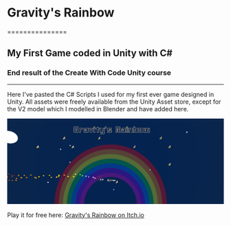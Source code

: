 # Gravity's Rainbow
===============
## My First Game coded in Unity with C#
### End result of the Create With Code Unity course  
----------------
Here I've pasted the C# Scripts I used for my first ever game designed in Unity. All assets were freely available from the Unity Asset store, except for the V2 model which I modelled in Blender and have added here.




![alt text](https://github.com/LAOLeary/GRainbow/blob/main/GR%20thumbnail.jpg "Logo Title Text 1")


Play it for free here:
[Gravity's Rainbow on Itch.io](https://levity152.itch.io/gravitys-rainbow)
